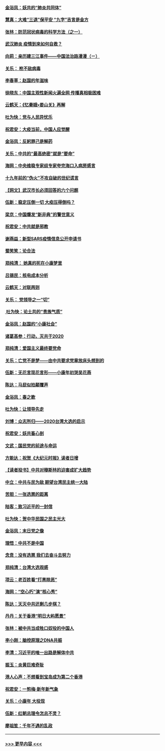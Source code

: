 #### [金浴凤：妖共的“肺炎共同体”](../pages/nsc993/n11829448.md?t=01300122) 
#### [慧真：大难“三退”保平安 “九字”吉言是金方](../pages/nsc993/n11829501.md?t=01300122) 
#### [张林：防范冠状病毒的科学方法（之一）](../pages/nsc993/n11828618.md?t=01300122) 
#### [武汉肺炎 疫情到来如何自救？](../pages/nsc993/n11827632.md?t=01300122) 
#### [向莉：亲历建三江事件——中国法治路漫漫（ㄧ）](../pages/nsc993/n11827190.md?t=01300122) 
#### [关乐： 枪不敌病毒](../pages/nsc993/n11826746.md?t=01300122) 
#### [李春草：赵国的年滋味](../pages/nsc993/n11826321.md?t=01300122) 
#### [徐晓东：中国主观性新闻火遍全网 传播真相极困难](../pages/nsc993/n11826508.md?t=01300122) 
#### [云鹤天：《忆秦娥▪娄山关》再解](../pages/nsc993/n11824682.md?t=01300122) 
#### [吐为快：党与人民异忧乐](../pages/nsc993/n11824660.md?t=01300122) 
#### [祝君安：大疫当前，中国人应觉醒](../pages/nsc993/n11821946.md?t=01300122) 
#### [金浴凤：反躬罪己是解药](../pages/nsc993/n11820280.md?t=01300122) 
#### [关乐：中共的“最高绝密”就是“要命”](../pages/nsc993/n11816946.md?t=01300122) 
#### [海网：中央维稳专家组专家夸完海口入病房感言](../pages/nsc993/n11815138.md?t=01300122) 
#### [十九年前的“伪火”不攻自破的世纪谎言](../pages/nsc993/n11813238.md?t=01300122) 
#### [【网文】武汉市长必须回答的六个问题](../pages/nsc993/n11813848.md?t=01300122) 
#### [伍新：稳定压倒一切 大疫压得倒吗？](../pages/nsc993/n11812634.md?t=01300122) 
#### [梁京：中国爆发“新非典”的警世意义](../pages/nsc993/n11812554.md?t=01300122) 
#### [祝君安：中共就是邪教](../pages/nsc993/n11812431.md?t=01300122) 
#### [谢燕益：新型SARS疫情信息公开申请书](../pages/nsc993/n11808840.md?t=01300122) 
#### [蜀笑笑：论合法](../pages/nsc993/n11808064.md?t=01300122) 
#### [郑纯清： 她真的死在小康梦里](../pages/nsc993/n11806623.md?t=01300122) 
#### [吕锡民：核电成本分析](../pages/nsc993/n11806284.md?t=01300122) 
#### [云鹤天：对联两则](../pages/nsc993/n11805957.md?t=01300122) 
#### [关乐： 党领导之一“切”](../pages/nsc993/n11804505.md?t=01300122) 
#### [ 吐为快：论土共的“贵族气质”](../pages/nsc993/n11804490.md?t=01300122) 
#### [金浴凤：赵国的“小康社会”](../pages/nsc993/n11804452.md?t=01300122) 
#### [诸葛高参：行动，灭共于2020](../pages/nsc993/n11804120.md?t=01300122) 
#### [郑纯清：爱国主义最终要党命](../pages/nsc993/n11802197.md?t=01300122) 
#### [关乐：亡党不是梦——由中共要求党章放床头想到的](../pages/nsc993/n11802156.md?t=01300122) 
#### [伍新：无花言现花言形——小康年初哭吴花燕](../pages/nsc993/n11800044.md?t=01300122) 
#### [陈达：马屁似拍颠覆声](../pages/nsc993/n11800010.md?t=01300122) 
#### [金浴凤：春之歌](../pages/nsc993/n11797687.md?t=01300122) 
#### [吐为快：让领导先走](../pages/nsc993/n11797512.md?t=01300122) 
#### [刘博：众志所归——2020台湾大选的启示](../pages/nsc993/n11796878.md?t=01300122) 
#### [祝君安：妖共畜心剖](../pages/nsc993/n11794273.md?t=01300122) 
#### [文武：国民党的前途与命运](../pages/nsc993/n11794198.md?t=01300122) 
#### [方能达：祝贺《大纪元时报》读者日增](../pages/nsc993/n11793807.md?t=01300122) 
#### [【读者投书】中共对穆斯林的迫害成扩大趋势](../pages/nsc993/n11791371.md?t=01300122) 
#### [中立：中共与民为敌 期望台湾民主统一大陆](../pages/nsc993/n11790392.md?t=01300122) 
#### [苦胆：一张选票的距离](../pages/nsc993/n11788914.md?t=01300122) 
#### [陆客：致习近平的一封信](../pages/nsc993/n11788867.md?t=01300122) 
#### [吐为快：贺中华民国之民主光大](../pages/nsc993/n11788618.md?t=01300122) 
#### [金浴凤：末日党之像](../pages/nsc993/n11787475.md?t=01300122) 
#### [理悟：中共不是中国](../pages/nsc993/n11787463.md?t=01300122) 
#### [念贲：没有选票  我们去奋斗去努力](../pages/nsc993/n11787398.md?t=01300122) 
#### [郑纯清：台湾大选观感](../pages/nsc993/n11786210.md?t=01300122) 
#### [项云：老百姓看“打黑除恶”](../pages/nsc993/n11785398.md?t=01300122) 
#### [海网：“空心朽”演“核心秀”](../pages/nsc993/n11783874.md?t=01300122) 
#### [陈达：天灭中共还剩几步棋？](../pages/nsc993/n11783719.md?t=01300122) 
#### [丹丹：关于香港“明日大屿愿景”](../pages/nsc993/n11783273.md?t=01300122) 
#### [张林：被中共当成牲口奴役的中国人](../pages/nsc993/n11782397.md?t=01300122) 
#### [李小刚：脑控原理之DNA共振](../pages/nsc993/n11780962.md?t=01300122) 
#### [李清：习近平的唯一出路是解体中共](../pages/nsc993/n11780866.md?t=01300122) 
#### [振玉：炎黄巨难奇耻](../pages/nsc993/n11779632.md?t=01300122) 
#### [港人心声：不想看到宝岛成为第二个香港](../pages/nsc993/n11778817.md?t=01300122) 
#### [祝君安：一剪梅‧新年新气象](../pages/nsc993/n11776340.md?t=01300122) 
#### [关乐：小康年 大役现](../pages/nsc993/n11774213.md?t=01300122) 
#### [伍新：红朝总理令怎总不灵？](../pages/nsc993/n11770813.md?t=01300122) 
#### [廖祖笙：千年不遇的乱政](../pages/nsc993/n11770373.md?t=01300122) 

----
#### [ >>> 更早内容 <<< ](../indexes/nsc993-earlier.md)
